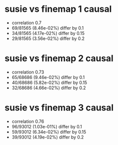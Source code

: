 # susie vs finemap  1 causal

- correlation 0.7
- 69/81565 (8.46e-02%) differ by 0.1
- 34/81565 (4.17e-02%) differ by 0.15
- 29/81565 (3.56e-02%) differ by 0.2


# susie vs finemap  2 causal

- correlation 0.73
- 65/68686 (9.46e-02%) differ by 0.1
- 40/68686 (5.82e-02%) differ by 0.15
- 32/68686 (4.66e-02%) differ by 0.2


# susie vs finemap  3 causal

- correlation 0.76
- 96/93012 (1.03e-01%) differ by 0.1
- 59/93012 (6.34e-02%) differ by 0.15
- 39/93012 (4.19e-02%) differ by 0.2


